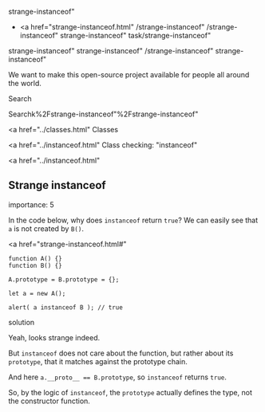 strange-instanceof"

-   <a href="strange-instanceof.html"
    /strange-instanceof"
    /strange-instanceof"
    strange-instanceof"
    task/strange-instanceof"

<!-- -->

strange-instanceof"
strange-instanceof"
/strange-instanceof"
strange-instanceof"

We want to make this open-source project available for people all around the world.

Search

Searchk%2Fstrange-instanceof"%2Fstrange-instanceof" </a>

<a href="../classes.html" Classes</span></a>

<a href="../instanceof.html" Class checking: "instanceof"</span></a>

<a href="../instanceof.html"

## Strange instanceof

<span class="task__importance" title="How important is the task, from 1 to 5">importance: 5</span>

In the code below, why does `instanceof` return `true`? We can easily see that `a` is not created by `B()`.

<a href="strange-instanceof.html#"
<a href="strange-instanceof.html#" class="toolbar__button toolbar__button_edit" title="open in sandbox"></a>

    function A() {}
    function B() {}

    A.prototype = B.prototype = {};

    let a = new A();

    alert( a instanceof B ); // true

solution

Yeah, looks strange indeed.

But `instanceof` does not care about the function, but rather about its `prototype`, that it matches against the prototype chain.

And here `a.__proto__ == B.prototype`, so `instanceof` returns `true`.

So, by the logic of `instanceof`, the `prototype` actually defines the type, not the constructor function.
